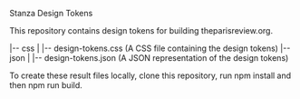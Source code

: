 Stanza Design Tokens

This repository contains design tokens for building theparisreview.org.

|-- css | |-- design-tokens.css (A CSS file containing the design tokens) |-- json | |-- design-tokens.json (A JSON representation of the design tokens)

To create these result files locally, clone this repository, run npm install and then npm run build.